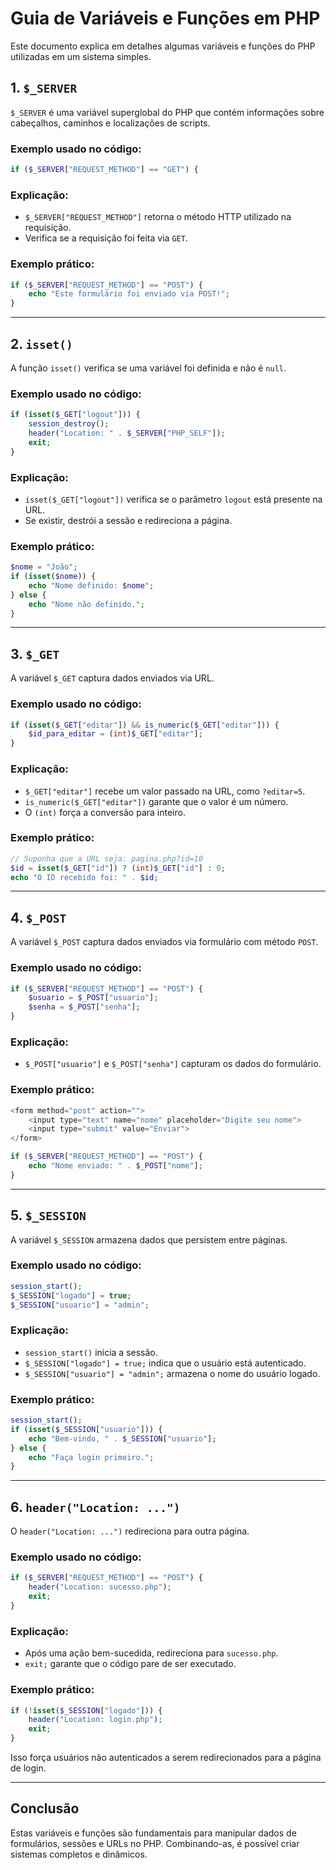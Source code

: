 # Guia de Variáveis e Funções em PHP

Este documento explica em detalhes algumas variáveis e funções do PHP utilizadas em um sistema simples.

## 1. `$_SERVER`

`$_SERVER` é uma variável superglobal do PHP que contém informações sobre cabeçalhos, caminhos e localizações de scripts.

### Exemplo usado no código:

```php
if ($_SERVER["REQUEST_METHOD"] == "GET") {
```

### Explicação:
- `$_SERVER["REQUEST_METHOD"]` retorna o método HTTP utilizado na requisição.
- Verifica se a requisição foi feita via `GET`.

### Exemplo prático:

```php
if ($_SERVER["REQUEST_METHOD"] == "POST") {
    echo "Este formulário foi enviado via POST!";
}
```

---

## 2. `isset()`

A função `isset()` verifica se uma variável foi definida e não é `null`.

### Exemplo usado no código:

```php
if (isset($_GET["logout"])) {
    session_destroy();
    header("Location: " . $_SERVER["PHP_SELF"]);
    exit;
}
```

### Explicação:
- `isset($_GET["logout"])` verifica se o parâmetro `logout` está presente na URL.
- Se existir, destrói a sessão e redireciona a página.

### Exemplo prático:

```php
$nome = "João";
if (isset($nome)) {
    echo "Nome definido: $nome";
} else {
    echo "Nome não definido.";
}
```

---

## 3. `$_GET`

A variável `$_GET` captura dados enviados via URL.

### Exemplo usado no código:

```php
if (isset($_GET["editar"]) && is_numeric($_GET["editar"])) {
    $id_para_editar = (int)$_GET["editar"];
}
```

### Explicação:
- `$_GET["editar"]` recebe um valor passado na URL, como `?editar=5`.
- `is_numeric($_GET["editar"])` garante que o valor é um número.
- O `(int)` força a conversão para inteiro.

### Exemplo prático:

```php
// Suponha que a URL seja: pagina.php?id=10
$id = isset($_GET["id"]) ? (int)$_GET["id"] : 0;
echo "O ID recebido foi: " . $id;
```

---

## 4. `$_POST`

A variável `$_POST` captura dados enviados via formulário com método `POST`.

### Exemplo usado no código:

```php
if ($_SERVER["REQUEST_METHOD"] == "POST") {
    $usuario = $_POST["usuario"];
    $senha = $_POST["senha"];
}
```

### Explicação:
- `$_POST["usuario"]` e `$_POST["senha"]` capturam os dados do formulário.

### Exemplo prático:

```php
<form method="post" action="">
    <input type="text" name="nome" placeholder="Digite seu nome">
    <input type="submit" value="Enviar">
</form>
```

```php
if ($_SERVER["REQUEST_METHOD"] == "POST") {
    echo "Nome enviado: " . $_POST["nome"];
}
```

---

## 5. `$_SESSION`

A variável `$_SESSION` armazena dados que persistem entre páginas.

### Exemplo usado no código:

```php
session_start();
$_SESSION["logado"] = true;
$_SESSION["usuario"] = "admin";
```

### Explicação:
- `session_start()` inicia a sessão.
- `$_SESSION["logado"] = true;` indica que o usuário está autenticado.
- `$_SESSION["usuario"] = "admin";` armazena o nome do usuário logado.

### Exemplo prático:

```php
session_start();
if (isset($_SESSION["usuario"])) {
    echo "Bem-vindo, " . $_SESSION["usuario"];
} else {
    echo "Faça login primeiro.";
}
```

---

## 6. `header("Location: ...")`

O `header("Location: ...")` redireciona para outra página.

### Exemplo usado no código:

```php
if ($_SERVER["REQUEST_METHOD"] == "POST") {
    header("Location: sucesso.php");
    exit;
}
```

### Explicação:
- Após uma ação bem-sucedida, redireciona para `sucesso.php`.
- `exit;` garante que o código pare de ser executado.

### Exemplo prático:

```php
if (!isset($_SESSION["logado"])) {
    header("Location: login.php");
    exit;
}
```

Isso força usuários não autenticados a serem redirecionados para a página de login.

---

## Conclusão

Estas variáveis e funções são fundamentais para manipular dados de formulários, sessões e URLs no PHP. Combinando-as, é possível criar sistemas completos e dinâmicos.

